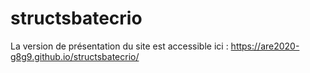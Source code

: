 # structsbatecrio
La version de présentation du site est accessible ici : https://are2020-g8g9.github.io/structsbatecrio/
